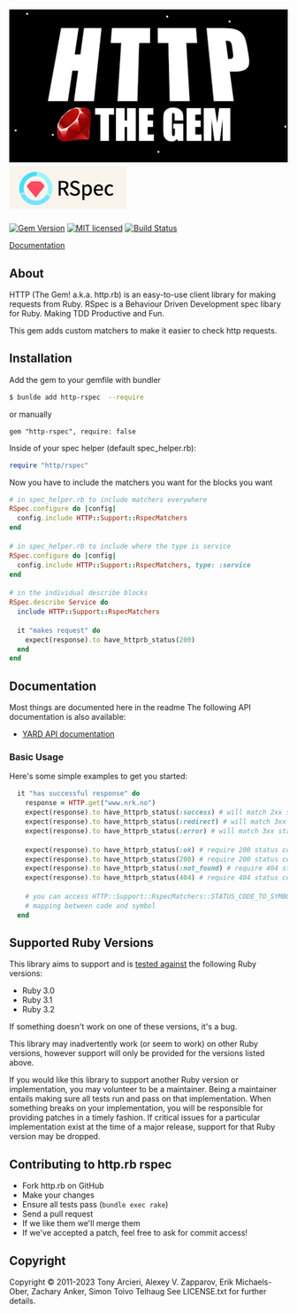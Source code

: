 # ![http.rb](logo.png)![RSpec](logo-rspec.png)

[![Gem Version][gem-image]][gem-link]
[![MIT licensed][license-image]][license-link]
[![Build Status][build-image]][build-link]

[Documentation]

## About

HTTP (The Gem! a.k.a. http.rb) is an easy-to-use client library for making requests
from Ruby. RSpec is a Behaviour Driven Development spec libary for Ruby. Making TDD 
Productive and Fun.

This gem adds custom matchers to make it easier to check http requests.

## Installation

Add the gem to your gemfile with bundler 
```bash 
$ bunlde add http-rspec  --require
```
or manually 
```
gem "http-rspec", require: false
````

Inside of your spec helper (default spec_helper.rb):
```ruby
require "http/rspec"
```

Now you have to include the matchers you want for the blocks you want
```ruby
# in spec_helper.rb to include matchers everywhere
RSpec.configure do |config|
  config.include HTTP::Support::RspecMatchers
end

# in spec_helper.rb to include where the type is service
RSpec.configure do |config|
  config.include HTTP::Support::RspecMatchers, type: :service
end

# in the individual describe blocks
RSpec.describe Service do
  include HTTP::Support::RspecMatchers
 
  it "makes request" do
    expect(response).to have_httprb_status(200)
  end
end
```

## Documentation

Most things are documented here in the readme
The following API documentation is also available:

- [YARD API documentation](https://www.rubydoc.info/github/httprb/http-rspec)

### Basic Usage

Here's some simple examples to get you started:

```ruby
  it "has successful response" do 
    response = HTTP.get("www.nrk.no")
    expect(response).to have_httprb_status(:success) # will match 2xx status code
    expect(response).to have_httprb_status(:redirect) # will match 3xx status code
    expect(response).to have_httprb_status(:error) # will match 3xx status code
    
    expect(response).to have_httprb_status(:ok) # require 200 status code
    expect(response).to have_httprb_status(200) # require 200 status code
    expect(response).to have_httprb_status(:not_found) # require 404 status code
    expect(response).to have_httprb_status(404) # require 404 status code
    
    # you can access HTTP::Support::RspecMatchers::STATUS_CODE_TO_SYMBOL to see the full 
    # mapping between code and symbol
  end
```

## Supported Ruby Versions

This library aims to support and is [tested against][build-link]
the following Ruby  versions:

- Ruby 3.0
- Ruby 3.1
- Ruby 3.2

If something doesn't work on one of these versions, it's a bug.

This library may inadvertently work (or seem to work) on other Ruby versions,
however support will only be provided for the versions listed above.

If you would like this library to support another Ruby version or
implementation, you may volunteer to be a maintainer. Being a maintainer
entails making sure all tests run and pass on that implementation. When
something breaks on your implementation, you will be responsible for providing
patches in a timely fashion. If critical issues for a particular implementation
exist at the time of a major release, support for that Ruby version may be
dropped.


## Contributing to http.rb rspec

- Fork http.rb on GitHub
- Make your changes
- Ensure all tests pass (`bundle exec rake`)
- Send a pull request
- If we like them we'll merge them
- If we've accepted a patch, feel free to ask for commit access!


## Copyright

Copyright © 2011-2023 Tony Arcieri, Alexey V. Zapparov, Erik Michaels-Ober, Zachary Anker, Simon Toivo Telhaug
See LICENSE.txt for further details.


[//]: # (badges)

[gem-image]: https://img.shields.io/gem/v/httprb_status?logo=ruby
[gem-link]: https://rubygems.org/gems/http_rspec
[license-image]: https://img.shields.io/badge/license-MIT-blue.svg
[license-link]: https://github.com/httprb/http-rspec/blob/main/LICENSE.txt
[build-image]: https://github.com/httprb/http-rspec/workflows/CI/badge.svg
[build-link]: https://github.com/httprb/http-rspec/actions/workflows/ci.yml

[//]: # (links)

[documentation]: https://github.com/httprb/http-rspec/wiki
[requests]: https://docs.python-requests.org/en/latest/
[llhttp]: https://llhttp.org/
